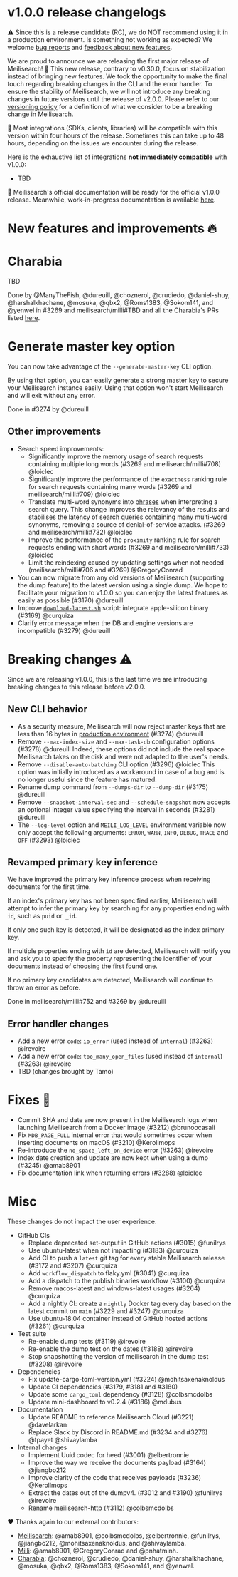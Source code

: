 # v1.0.0 release changelogs

<!-- The following line should NOT be put in the official release changelogs -->
⚠️ Since this is a release candidate (RC), we do NOT recommend using it in a production environment. Is something not working as expected? We welcome [bug reports](https://github.com/meilisearch/meilisearch/issues/new/choose) and [feedback about new features](https://github.com/meilisearch/product/discussions).

We are proud to announce we are releasing the first major release of Meilisearch! 🎉 This new release, contrary to v0.30.0, focus on stabilization instead of bringing new features. We took the opportunity to make the final touch regarding breaking changes in the CLI and the error handler.
To ensure the stability of Meilisearch, we will not introduce any breaking changes in future versions until the release of v2.0.0. Please refer to our [versioning policy](https://github.com/meilisearch/engine-team/blob/main/resources/versioning-policy.md) for a definition of what we consider to be a breaking change in Meilisearch.

<!-- The following lines should ONLY be put in the official release changelogs -->
🧰 Most integrations (SDKs, clients, libraries) will be compatible with this version within four hours of the release. Sometimes this can take up to 48 hours, depending on the issues we encounter during the release.

<!-- The following lines should ONLY be put in the official release changelogs -->
Here is the exhaustive list of integrations  **not immediately compatible** with v1.0.0:
- TBD

<!-- The following line should NOT be put in the official release changelogs -->
📖 Meilisearch's official documentation will be ready for the official v1.0.0 release. Meanwhile, work-in-progress documentation is available [here]().

# New features and improvements 🔥

# Charabia

TBD

Done by @ManyTheFish, @dureuill, @choznerol, @crudiedo, @daniel-shuy, @harshalkhachane, @mosuka, @qbx2, @Roms1383, @Sokom141, and @yenwel in #3269 and meilisearch/milli#TBD and all the Charabia's PRs listed [here](https://github.com/meilisearch/charabia/releases/tag/v0.7.0).

# Generate master key option

You can now take advantage of the `--generate-master-key` CLI option.

By using that option, you can easily generate a strong master key to secure your Meilisearch instance easily. Using that option won't start Meilisearch and will exit without any error.

Done in #3274 by @dureuill

## Other improvements

* Search speed improvements:
  * Significantly improve the memory usage of search requests containing multiple long words (#3269 and meilisearch/milli#708) @loiclec
  * Significantly improve the performance of the `exactness` ranking rule for search requests containing many words (#3269 and meilisearch/milli#709) @loiclec
  * Translate multi-word synonyms into [phrases](https://docs.meilisearch.com/learn/what_is_meilisearch/features.html#phrase-search) when interpreting a search query. This change improves the relevancy of the results and stabilises the latency of search queries containing many multi-word synonyms, removing a source of denial-of-service attacks. (#3269 and meilisearch/milli#732) @loiclec
  * Improve the performance of the `proximity` ranking rule for search requests ending with short words (#3269 and meilisearch/milli#733) @loiclec
  * Limit the reindexing caused by updating settings when not needed (meilisearch/milli#706 and #3269) @GregoryConrad
* You can now migrate from any old versions of Meilisearch (supporting the dump feature) to the latest version using a single dump. We hope to facilitate your migration to v1.0.0 so you can enjoy the latest features as easily as possible (#3170) @dureuill
* Improve [`download-latest.sh`](https://github.com/meilisearch/meilisearch/blob/main/download-latest.sh) script: integrate apple-silicon binary (#3169) @curquiza
* Clarify error message when the DB and engine versions are incompatible (#3279) @dureuill

# Breaking changes ⚠️

Since we are releasing v1.0.0, this is the last time we are introducing breaking changes to this release before v2.0.0.

## New CLI behavior

* As a security measure, Meilisearch will now reject master keys that are less than 16 bytes in [production environment](https://docs.meilisearch.com/learn/configuration/instance_options.html#environment) (#3274) @dureuill
* Remove `--max-index-size` and `--max-task-db` configuration options (#3278) @dureuill
Indeed, these options did not include the real space Meilisearch takes on the disk and were not adapted to the user's needs.
* Remove `--disable-auto-batching` CLI option (#3296) @loiclec
This option was initially introduced as a workaround in case of a bug and is no longer useful since the feature has matured.
* Rename dump command from `--dumps-dir` to `--dump-dir` (#3175) @dureuill
* Remove `--snapshot-interval-sec` and `--schedule-snapshot` now accepts an optional integer value specifying the interval in seconds (#3281) @dureuill
* The `--log-level` option and `MEILI_LOG_LEVEL` environment variable now only accept the following arguments: `ERROR`, `WARN`, `INFO`, `DEBUG`, `TRACE` and `OFF` (#3293) @loiclec

## Revamped primary key inference

We have improved the primary key inference process when receiving documents for the first time.

If an index's primary key has not been specified earlier, Meilisearch will attempt to infer the primary key by searching for any properties ending with `id`, such as `puid` or` _id`.

If only one such key is detected, it will be designated as the index primary key.

If multiple properties ending with `id` are detected, Meilisearch will notify you and ask you to specify the property representing the identifier of your documents instead of choosing the first found one.

If no primary key candidates are detected, Meilisearch will continue to throw an error as before.

Done in meilisearch/milli#752 and #3269 by @dureuill

## Error handler changes

* Add a new error `code`: `io_error` (used instead of `internal`) (#3263) @irevoire
* Add a new error `code`: `too_many_open_files` (used instead of `internal`) (#3263) @irevoire
* TBD (changes brought by Tamo)

# Fixes 🐞

* Commit SHA and date are now present in the Meilisearch logs when launching Meilisearch from a Docker image (#3212) @brunoocasali
* Fix `MDB_PAGE_FULL` internal error that would sometimes occur when inserting documents on macOS (#3210) @Kerollmops
* Re-introduce the `no_space_left_on_device` error (#3263) @irevoire
* Index date creation and update are now kept when using a dump (#3245) @amab8901
* Fix documentation link when returning errors (#3288) @loiclec

# Misc

These changes do not impact the user experience.

* GitHub CIs
  * Replace deprecated set-output in GitHub actions (#3015) @funilrys
  * Use ubuntu-latest when not impacting (#3183) @curquiza
  * Add CI to push a `latest` git tag for every stable Meilisearch release (#3172 and #3207) @curquiza
  * Add `workflow_dispatch` to flaky.yml (#3041) @curquiza
  * Add a dispatch to the publish binaries workflow (#3100) @curquiza
  * Remove macos-latest and windows-latest usages (#3264) @curquiza
  * Add a nightly CI: create a `nightly` Docker tag every day based on the latest commit on `main` (#3229 and #3247) @curquiza
  * Use ubuntu-18.04 container instead of GitHub hosted actions (#3261) @curquiza
* Test suite
  * Re-enable dump tests (#3119) @irevoire
  * Re-enable the dump test on the dates (#3188) @irevoire
  * Stop snapshotting the version of meilisearch in the dump test (#3208) @irevoire
* Dependencies
  * Fix update-cargo-toml-version.yml (#3224) @mohitsaxenaknoldus
  * Update CI dependencies (#3179, #3181 and #3180)
  * Update some `cargo_toml` dependency (#3128) @colbsmcdolbs
  * Update mini-dashboard to v0.2.4 (#3186) @mdubus
* Documentation
  * Update README to reference Meilisearch Cloud (#3221) @davelarkan
  * Replace Slack by Discord in README.md (#3234 and #3276) @tpayet @shivaylamba
* Internal changes
  * Implement Uuid codec for heed (#3001) @elbertronnie
  * Improve the way we receive the documents payload (#3164) @jiangbo212
  * Improve clarity of the code that receives payloads (#3236) @Kerollmops
  * Extract the dates out of the dumpv4. (#3012 and #3190) @funilrys @irevoire
  * Rename meilisearch-http (#3112) @colbsmcdolbs

❤️ Thanks again to our external contributors:
- [Meilisearch](https://github.com/meilisearch/meilisearch): @amab8901, @colbsmcdolbs, @elbertronnie, @funilrys, @jiangbo212, @mohitsaxenaknoldus, and @shivaylamba.
- [Milli](https://github.com/meilisearch/milli): @amab8901, @GregoryConrad and @pnhatminh.
- [Charabia](https://github.com/meilisearch/charabia): @choznerol, @crudiedo, @daniel-shuy, @harshalkhachane, @mosuka, @qbx2, @Roms1383, @Sokom141, and @yenwel.

